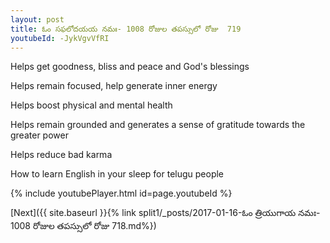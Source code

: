 ```yaml
---
layout: post
title: ఓం సఫలోదయయ నమః- 1008 రోజుల తపస్సులో రోజు  719
youtubeId: -JykVgvVfRI
---
```

 
 
Helps get goodness, bliss and peace and God's blessings
 
Helps remain focused, help generate inner energy 
 
Helps boost physical and mental health 
 
Helps remain grounded and generates a sense of gratitude towards the greater power 
 
Helps reduce bad karma
 
How to learn English in your sleep for telugu people
 
 
 
 


{% include youtubePlayer.html id=page.youtubeId %}
 
[Next]({{ site.baseurl }}{% link split1/_posts/2017-01-16-ఓం త్రియుగాయ నమః- 1008 రోజుల తపస్సులో రోజు  718.md%})
 
